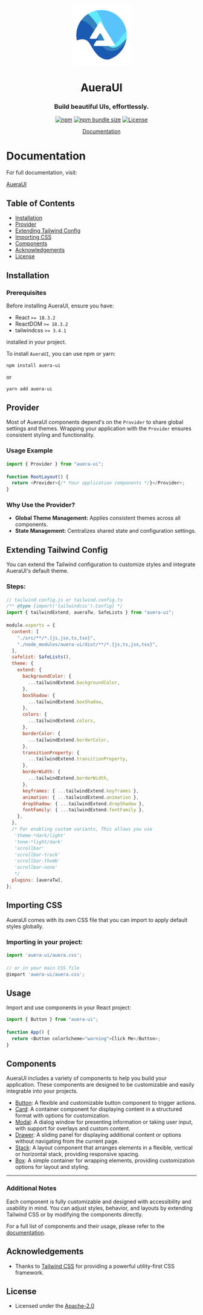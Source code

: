 <div align='center'>
<img src='https://github.com/Kingrashy12/auera-ui/blob/main/images/logo.png' width="160" height="160" alt="AueraUI" />

<div align='center'>
<picture>
    <source media="(prefers-color-scheme: dark)" srcset="https://github.com/Kingrashy12/auera-ui/blob/main/images/logo-dark.png" />
    <source media="(prefers-color-scheme: light)" srcset="https://github.com/Kingrashy12/auera-ui/blob/main/images/logo-light.png" />

</picture> 
</div>

  <h1>AueraUI</h1>
  <h3>Build beautiful UIs, effortlessly.</h3>
  
[![npm](https://img.shields.io/npm/v/auera-ui?color=2962FF)](https://www.npmjs.com/package/auera-ui)
[![npm bundle size](https://img.shields.io/bundlephobia/minzip/auera-ui)](https://bundlephobia.com/result?p=auera-ui)
[![License](https://img.shields.io/badge/license-Apache%202.0-blue.svg)](https://github.com/Kingrashy12/auera-ui/blob/main/LICENSE)

[Documentation](https://aueraui.vercel.app/)

</div>

# Documentation

For full documentation, visit:

<!-- [Storybook](https://storybook-aueraui.vercel.app/), -->

[AueraUI](https://aueraui.vercel.app/)

## Table of Contents

- [Installation](#installation)
- [Provider](#provider)
- [Extending Tailwind Config](#extending-tailwind-config)
- [Importing CSS](#importing-css)
- [Components](#components)
- [Acknowledgements](#acknowledgements)
- [License](#license)

## Installation

### Prerequisites

Before installing AueraUI, ensure you have:

- React `>= 18.3.2`
- ReactDOM `>= 18.3.2`
- tailwindcss `>= 3.4.1 `

installed in your project.

To install `AueraUI`, you can use npm or yarn:

```bash
npm install auera-ui
```

or

```bash
yarn add auera-ui
```

## Provider

Most of AueraUI components depend's on the `Provider` to share global settings and themes.
Wrapping your application with the `Provider` ensures consistent styling and functionality.

### Usage Example

```typescript
import { Provider } from "auera-ui";

function RootLayout() {
  return <Provider>{/* Your application components */}</Provider>;
}
```

### Why Use the Provider?

- **Global Theme Management:** Applies consistent themes across all components.
- **State Management:** Centralizes shared state and configuration settings.
<!-- - **Customization:** Easily configure settings like default colors, fonts, and behavior. -->

## Extending Tailwind Config

You can extend the Tailwind configuration to customize styles and integrate AueraUI's default theme.

### Steps:

```javascript
// tailwind.config.js or tailwind.config.ts
/** @type {import('tailwindcss').Config} */
import { tailwindExtend, aueraTw, SafeLists } from "auera-ui";

module.exports = {
  content: [
    "./src/**/*.{js,jsx,ts,tsx}",
    "./node_modules/auera-ui/dist/**/*.{js,ts,jsx,tsx}",
  ],
  safelist: SafeLists(),
  theme: {
    extend: {
      backgroundColor: {
        ...tailwindExtend.backgroundColor,
      },
      boxShadow: {
        ...tailwindExtend.boxShadow,
      },
      colors: {
        ...tailwindExtend.colors,
      },
      borderColor: {
        ...tailwindExtend.borderColor,
      },
      transitionProperty: {
        ...tailwindExtend.transitionProperty,
      },
      borderWidth: {
        ...tailwindExtend.borderWidth,
      },
      keyframes: { ...tailwindExtend.keyframes },
      animation: { ...tailwindExtend.animation },
      dropShadow: { ...tailwindExtend.dropShadow },
      fontFamily: { ...tailwindExtend.fontFamily },
    },
  },
  /* For enabling custom variants, This allows you use
   'theme-*dark/light'
   'tone-*light/dark'
   'scrollbar'
   'scrollbar-track'
   'scrollbar-thumb'
   'scrollbar-none'
   */
  plugins: [aueraTw],
};
```

## Importing CSS

AueraUI comes with its own CSS file that you can import to apply default styles globally.

### Importing in your project:

```javascript
import 'auera-ui/auera.css';

// or in your main CSS file
@import 'auera-ui/auera.css';
```

## Usage

Import and use components in your React project:

```typescript
import { Button } from "auera-ui";

function App() {
  return <Button colorScheme="warning">Click Me</Button>;
}
```

## Components

AueraUI includes a variety of components to help you build your application. These components are designed to be customizable and easily integrable into your projects.

- [Button](#Button): A flexible and customizable button component to trigger actions.
- [Card](#Card): A container component for displaying content in a structured format with options for customization.
- [Modal](#Modal): A dialog window for presenting information or taking user input, with support for overlays and custom content.
- [Drawer](#Drawer): A sliding panel for displaying additional content or options without navigating from the current page.
- [Stack](#Stack): A layout component that arranges elements in a flexible, vertical or horizontal stack, providing responsive spacing.
- [Box](#Box): A simple container for wrapping elements, providing customization options for layout and styling.

---

### Additional Notes

Each component is fully customizable and designed with accessibility and usability in mind. You can adjust styles, behavior, and layouts by extending Tailwind CSS or by modifying the components directly.

For a full list of components and their usage, please refer to the [documentation](https://aueraui.vercel.app/docs/components/overview).

## Acknowledgements

- Thanks to [Tailwind CSS](https://tailwindcss.com/) for providing a powerful utility-first CSS framework.

## License

- Licensed under the [Apache-2.0](./LICENSE)
